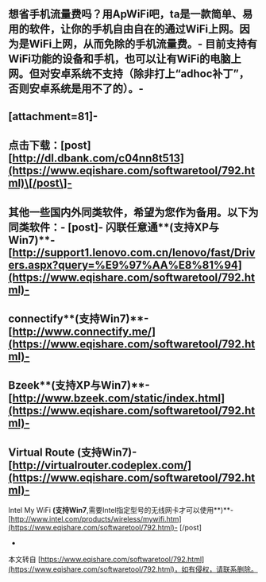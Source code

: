 想省手机流量费吗？用ApWiFi吧，ta是一款简单、易用的软件，让你的手机自由自在的通过WiFi上网。因为是WiFi上网，从而免除的手机流量费。-
目前支持有WiFi功能的设备和手机，也可以让有WiFi的电脑上网。但对安卓系统不支持（除非打上“adhoc补丁”，否则安卓系统是用不了的）。-
-
\[attachment=81\]-
-
点击下载：\[post\][http://dl.dbank.com/c04nn8t513](https://www.eqishare.com/softwaretool/792.html)\[/post\]-
-
其他一些国内外同类软件，希望为您作为备用。以下为同类软件：-
\[post\]-
闪联任意通**(支持XP与Win7)**-
[http://support1.lenovo.com.cn/lenovo/fast/Drivers.aspx?query=%E9%97%AA%E8%81%94](https://www.eqishare.com/softwaretool/792.html)-
-
connectify**(支持Win7)**-
[http://www.connectify.me/](https://www.eqishare.com/softwaretool/792.html)-
-
Bzeek**(支持XP与Win7)**-
[http://www.bzeek.com/static/index.html](https://www.eqishare.com/softwaretool/792.html)-
-
Virtual Route **(支持Win7)**-
[http://virtualrouter.codeplex.com/](https://www.eqishare.com/softwaretool/792.html)-
-
Intel My WiFi **(支持Win7**,需要Intel指定型号的无线网卡才可以使用**)**-
[http://www.intel.com/products/wireless/mywifi.htm](https://www.eqishare.com/softwaretool/792.html)-
\[/post\]

-

本文转自 [https://www.eqishare.com/softwaretool/792.html](https://www.eqishare.com/softwaretool/792.html)，如有侵权，请联系删除。